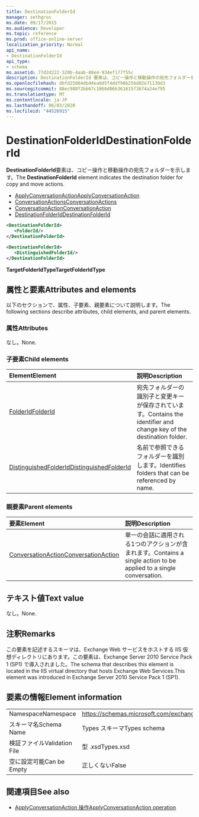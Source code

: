 ```yaml
---
title: DestinationFolderId
manager: sethgros
ms.date: 09/17/2015
ms.audience: Developer
ms.topic: reference
ms.prod: office-online-server
localization_priority: Normal
api_name:
- DestinationFolderId
api_type:
- schema
ms.assetid: 77d2d222-320b-4aab-88e4-934ef177f55c
description: DestinationFolderId 要素は、コピー操作と移動操作の宛先フォルダーを示します。
ms.openlocfilehash: dbfd25084dbd4ea9d5f4ddf98b256d02e71139d3
ms.sourcegitcommit: 88ec988f2bb67c1866d06b361615f3674a24e795
ms.translationtype: MT
ms.contentlocale: ja-JP
ms.lasthandoff: 06/03/2020
ms.locfileid: "44526915"
---
```

# <a name="destinationfolderid"></a><span data-ttu-id="a5967-103">DestinationFolderId</span><span class="sxs-lookup"><span data-stu-id="a5967-103">DestinationFolderId</span></span>

<span data-ttu-id="a5967-104">**DestinationFolderId**要素は、コピー操作と移動操作の宛先フォルダーを示します。</span><span class="sxs-lookup"><span data-stu-id="a5967-104">The **DestinationFolderId** element indicates the destination folder for copy and move actions.</span></span> 
  
- [<span data-ttu-id="a5967-105">ApplyConversationAction</span><span class="sxs-lookup"><span data-stu-id="a5967-105">ApplyConversationAction</span></span>](applyconversationaction.md)  
- [<span data-ttu-id="a5967-106">ConversationActions</span><span class="sxs-lookup"><span data-stu-id="a5967-106">ConversationActions</span></span>](conversationactions.md) 
- [<span data-ttu-id="a5967-107">ConversationAction</span><span class="sxs-lookup"><span data-stu-id="a5967-107">ConversationAction</span></span>](conversationaction.md)  
- [<span data-ttu-id="a5967-108">DestinationFolderId</span><span class="sxs-lookup"><span data-stu-id="a5967-108">DestinationFolderId</span></span>](destinationfolderid.md)
  
```XML
<DestinationFolderId>
   <FolderId/>
</DestinationFolderId>
```

```XML
<DestinationFolderId>
   <DistinguishedFolderId/>
</DestinationFolderId>
```

<span data-ttu-id="a5967-109">**TargetFolderIdType**</span><span class="sxs-lookup"><span data-stu-id="a5967-109">**TargetFolderIdType**</span></span>

## <a name="attributes-and-elements"></a><span data-ttu-id="a5967-110">属性と要素</span><span class="sxs-lookup"><span data-stu-id="a5967-110">Attributes and elements</span></span>

<span data-ttu-id="a5967-111">以下のセクションで、属性、子要素、親要素について説明します。</span><span class="sxs-lookup"><span data-stu-id="a5967-111">The following sections describe attributes, child elements, and parent elements.</span></span>
  
### <a name="attributes"></a><span data-ttu-id="a5967-112">属性</span><span class="sxs-lookup"><span data-stu-id="a5967-112">Attributes</span></span>

<span data-ttu-id="a5967-113">なし。</span><span class="sxs-lookup"><span data-stu-id="a5967-113">None.</span></span>
  
### <a name="child-elements"></a><span data-ttu-id="a5967-114">子要素</span><span class="sxs-lookup"><span data-stu-id="a5967-114">Child elements</span></span>

|<span data-ttu-id="a5967-115">**Element**</span><span class="sxs-lookup"><span data-stu-id="a5967-115">**Element**</span></span>|<span data-ttu-id="a5967-116">**説明**</span><span class="sxs-lookup"><span data-stu-id="a5967-116">**Description**</span></span>|
|:-----|:-----|
|[<span data-ttu-id="a5967-117">FolderId</span><span class="sxs-lookup"><span data-stu-id="a5967-117">FolderId</span></span>](folderid.md) <br/> |<span data-ttu-id="a5967-118">宛先フォルダーの識別子と変更キーが保存されています。</span><span class="sxs-lookup"><span data-stu-id="a5967-118">Contains the identifier and change key of the destination folder.</span></span>  <br/> |
|[<span data-ttu-id="a5967-119">DistinguishedFolderId</span><span class="sxs-lookup"><span data-stu-id="a5967-119">DistinguishedFolderId</span></span>](distinguishedfolderid.md) <br/> |<span data-ttu-id="a5967-120">名前で参照できるフォルダーを識別します。</span><span class="sxs-lookup"><span data-stu-id="a5967-120">Identifies folders that can be referenced by name.</span></span>  <br/> |
   
### <a name="parent-elements"></a><span data-ttu-id="a5967-121">親要素</span><span class="sxs-lookup"><span data-stu-id="a5967-121">Parent elements</span></span>

|<span data-ttu-id="a5967-122">**要素**</span><span class="sxs-lookup"><span data-stu-id="a5967-122">**Element**</span></span>|<span data-ttu-id="a5967-123">**説明**</span><span class="sxs-lookup"><span data-stu-id="a5967-123">**Description**</span></span>|
|:-----|:-----|
|[<span data-ttu-id="a5967-124">ConversationAction</span><span class="sxs-lookup"><span data-stu-id="a5967-124">ConversationAction</span></span>](conversationaction.md) <br/> |<span data-ttu-id="a5967-125">単一の会話に適用される1つのアクションが含まれます。</span><span class="sxs-lookup"><span data-stu-id="a5967-125">Contains a single action to be applied to a single conversation.</span></span>  <br/> |
   
## <a name="text-value"></a><span data-ttu-id="a5967-126">テキスト値</span><span class="sxs-lookup"><span data-stu-id="a5967-126">Text value</span></span>

<span data-ttu-id="a5967-127">なし。</span><span class="sxs-lookup"><span data-stu-id="a5967-127">None.</span></span>
  
## <a name="remarks"></a><span data-ttu-id="a5967-128">注釈</span><span class="sxs-lookup"><span data-stu-id="a5967-128">Remarks</span></span>

<span data-ttu-id="a5967-129">この要素を記述するスキーマは、Exchange Web サービスをホストする IIS 仮想ディレクトリにあります。この要素は、Exchange Server 2010 Service Pack 1 (SP1) で導入されました。</span><span class="sxs-lookup"><span data-stu-id="a5967-129">The schema that describes this element is located in the IIS virtual directory that hosts Exchange Web Services.This element was introduced in Exchange Server 2010 Service Pack 1 (SP1).</span></span>
  
## <a name="element-information"></a><span data-ttu-id="a5967-130">要素の情報</span><span class="sxs-lookup"><span data-stu-id="a5967-130">Element information</span></span>

|||
|:-----|:-----|
|<span data-ttu-id="a5967-131">Namespace</span><span class="sxs-lookup"><span data-stu-id="a5967-131">Namespace</span></span>  <br/> |https://schemas.microsoft.com/exchange/services/2006/types  <br/> |
|<span data-ttu-id="a5967-132">スキーマ名</span><span class="sxs-lookup"><span data-stu-id="a5967-132">Schema Name</span></span>  <br/> |<span data-ttu-id="a5967-133">Types スキーマ</span><span class="sxs-lookup"><span data-stu-id="a5967-133">Types schema</span></span>  <br/> |
|<span data-ttu-id="a5967-134">検証ファイル</span><span class="sxs-lookup"><span data-stu-id="a5967-134">Validation File</span></span>  <br/> |<span data-ttu-id="a5967-135">型 .xsd</span><span class="sxs-lookup"><span data-stu-id="a5967-135">Types.xsd</span></span>  <br/> |
|<span data-ttu-id="a5967-136">空に設定可能</span><span class="sxs-lookup"><span data-stu-id="a5967-136">Can be Empty</span></span>  <br/> |<span data-ttu-id="a5967-137">正しくない</span><span class="sxs-lookup"><span data-stu-id="a5967-137">False</span></span>  <br/> |
   
## <a name="see-also"></a><span data-ttu-id="a5967-138">関連項目</span><span class="sxs-lookup"><span data-stu-id="a5967-138">See also</span></span>

- [<span data-ttu-id="a5967-139">ApplyConversationAction 操作</span><span class="sxs-lookup"><span data-stu-id="a5967-139">ApplyConversationAction operation</span></span>](applyconversationaction-operation.md)

